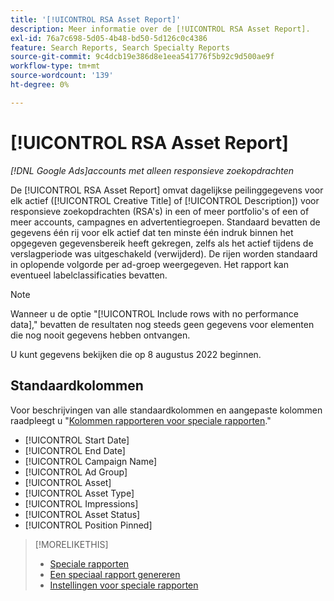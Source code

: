 ```yaml
---
title: '[!UICONTROL RSA Asset Report]'
description: Meer informatie over de [!UICONTROL RSA Asset Report].
exl-id: 76a7c698-5d05-4b48-bd50-5d126c0c4386
feature: Search Reports, Search Specialty Reports
source-git-commit: 9c4dcb19e386d8e1eea541776f5b92c9d500ae9f
workflow-type: tm+mt
source-wordcount: '139'
ht-degree: 0%

---
```


# [!UICONTROL RSA Asset Report]

*[!DNL Google Ads]accounts met alleen responsieve zoekopdrachten*

De [!UICONTROL RSA Asset Report] omvat dagelijkse peilinggegevens voor elk actief ([!UICONTROL Creative Title] of [!UICONTROL Description]) voor responsieve zoekopdrachten (RSA&#39;s) in een of meer portfolio&#39;s of een of meer accounts, campagnes en advertentiegroepen. Standaard bevatten de gegevens één rij voor elk actief dat ten minste één indruk binnen het opgegeven gegevensbereik heeft gekregen, zelfs als het actief tijdens de verslagperiode was uitgeschakeld (verwijderd). De rijen worden standaard in oplopende volgorde per ad-groep weergegeven. Het rapport kan eventueel labelclassificaties bevatten.

>[!NOTE]
>
>Wanneer u de optie &quot;[!UICONTROL Include rows with no performance data],&quot; bevatten de resultaten nog steeds geen gegevens voor elementen die nog nooit gegevens hebben ontvangen.

U kunt gegevens bekijken die op 8 augustus 2022 beginnen.<!-- Later: You can view data for the previous 36 months. -->

## Standaardkolommen

Voor beschrijvingen van alle standaardkolommen en aangepaste kolommen raadpleegt u &quot;[Kolommen rapporteren voor speciale rapporten](specialty-report-columns.md).&quot;

* [!UICONTROL Start Date]
* [!UICONTROL End Date]
* [!UICONTROL Campaign Name]
* [!UICONTROL Ad Group]
* [!UICONTROL Asset]
* [!UICONTROL Asset Type]
* [!UICONTROL Impressions]
* [!UICONTROL Asset Status]
* [!UICONTROL Position Pinned]

>[!MORELIKETHIS]
>
>* [Speciale rapporten](specialty-report-about.md)
>* [Een speciaal rapport genereren](specialty-report-generate.md)
>* [Instellingen voor speciale rapporten](specialty-report-settings.md)
